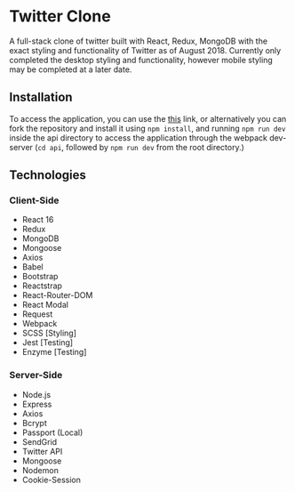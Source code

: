 # Twitter Clone
A full-stack clone of twitter built with React, Redux, MongoDB with the exact styling and functionality of Twitter as of August 2018. Currently only completed the desktop styling and functionality, however mobile styling may be completed at a later date.

## Installation
To access the application, you can use the [this](www.putlinkhere.com) link, or alternatively you can fork the repository and install it using `npm install`, and running `npm run dev` inside the api directory to access the application through the webpack dev-server (`cd api`, followed by `npm run dev` from the root directory.)

## Technologies
### Client-Side
- React 16
- Redux
- MongoDB
- Mongoose
- Axios
- Babel
- Bootstrap
- Reactstrap
- React-Router-DOM
- React Modal
- Request
- Webpack
- SCSS [Styling]
- Jest [Testing]
- Enzyme [Testing]

### Server-Side
- Node.js
- Express
- Axios
- Bcrypt
- Passport (Local)
- SendGrid
- Twitter API
- Mongoose
- Nodemon
- Cookie-Session